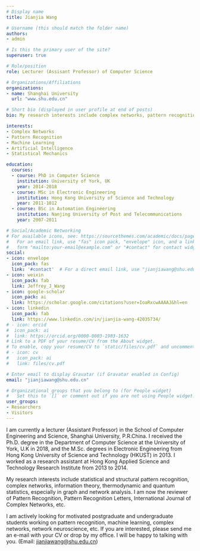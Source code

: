 ```yaml
---
# Display name
title: Jianjia Wang

# Username (this should match the folder name)
authors:
- admin

# Is this the primary user of the site?
superuser: true

# Role/position
role: Lecturer (Assisant Professor) of Computer Science

# Organizations/Affiliations
organizations:
- name: Shanghai University
  url: "www.shu.edu.cn"

# Short bio (displayed in user profile at end of posts)
bio: My research interests include complex networks, pattern recognition and machine learning. Particularly, I interest in the statistical structural of pattern recognition, statistical mechanics in complex networks and the network neuroscience.

interests:
- Complex Networks
- Pattern Recognition
- Machine Learning
- Artificial Intelligence
- Statistical Mechanics

education:
  courses:
  - course: PhD in Computer Science
    institution: University of York, UK
    year: 2014-2018
  - course: MSc in Electronic Engineering
    institution: Hong Kong University of Science and Technology
    year: 2011-1012
  - course: BSc in Automation Engineering
    institution: Nanjing University of Post and Telecommunications
    year: 2007-2011

# Social/Academic Networking
# For available icons, see: https://sourcethemes.com/academic/docs/page-builder/#icons
#   For an email link, use "fas" icon pack, "envelope" icon, and a link in the
#   form "mailto:your-email@example.com" or "#contact" for contact widget.
social:
- icon: envelope
  icon_pack: fas
  link: '#contact'  # For a direct email link, use "jianjiawang@shu.edu.cn".
- icon: weixin
  icon_pack: fab
  link: Jeffrey_J_Wang
- icon: google-scholar
  icon_pack: ai
  link: https://scholar.google.com/citations?user=IoaRxcwAAAAJ&hl=en
- icon: linkedin
  icon_pack: fab
  link: https://www.linkedin.com/in/jianjia-wang-42035734/
# - icon: orcid
#  icon_pack: ai
#  link: https://orcid.org/0000-0003-1983-1632
# Link to a PDF of your resume/CV from the About widget.
# To enable, copy your resume/CV to `static/files/cv.pdf` and uncomment the lines below.
# - icon: cv
#   icon_pack: ai
#   link: files/cv.pdf

# Enter email to display Gravatar (if Gravatar enabled in Config)
email: "jianjiawang@shu.edu.cn"

# Organizational groups that you belong to (for People widget)
#   Set this to `[]` or comment out if you are not using People widget.
user_groups:
- Researchers
- Visitors
---
```


I am currently a lecturer (Assistant Professor) in the School of Computer Engineering and Science, Shanghai University, P.R.China. I received the Ph.D. degree in the Department of Computer Science at the University of York, U.K in 2018, and the M.Sc. degrees in Electronic Engineering from Hong Kong University of Science and Technology (HKUST) in 2013. I worked as a research assistant at Hong Kong Applied Science and Technology Research Institute from 2013 to 2014. 

My research interests include statistical and structural pattern recognition, complex networks, information theory, thermodynamic and quantum statistics, especially in graph and network analysis. I am now the reviewer of Pattern Recognition, Pattern Recognition Letters, International Journal of Complex Networks, etc. 

I am actively looking for motivated postgraduate and undergraduate students working on pattern recognition, machine learning, complex networks, network neuroscience, etc. If you are interested, please send me an e-mail with your CV or drop by my office. I will be happy to talking with you. (Email: jianjiawang@shu.edu.cn)
